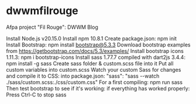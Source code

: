 # dwwmfilrouge
Afpa project "Fil Rouge": DWWM Blog

Install Node.js v20.15.0
Install npm 10.8.1
Create package.json: npm init
Install Bootstrap: npm install bootstrap@5.3.3
Download bootstrap examples from https://getbootstrap.com/docs/5.3/examples/
Install bootstrap icons 1.11.3:  npm i bootstrap-icons
Install sass 1.77.7 compiled with dart2js 3.4.4: npm install -g sass
Create sass folder & custom.scss file into it
Put all custom variables into custom.scss
Watch your custom Sass for changes and compile it to CSS: into package.json: "sass": "sass --watch ./sass/custom.scss:./css/custom.css"
For a first compiling: npm run sass
Then test bootstrap to see if it's working: if everything has worked properly:
Press Ctrl-C to stop sass



